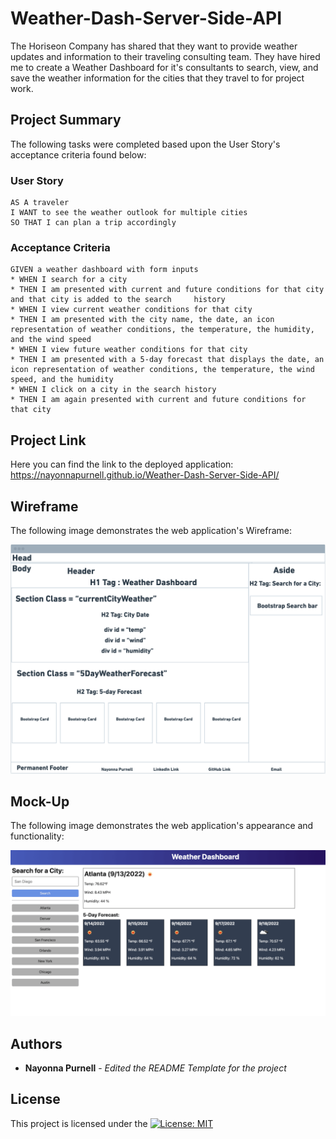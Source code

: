 # Weather-Dash-Server-Side-API

The Horiseon Company has shared that they want to provide weather updates and information to their traveling consulting team.  They have hired me to create a Weather Dashboard for it's consultants to search, view, and save the weather information for the cities that they travel to for project work.

## Project Summary

The following tasks were completed based upon the User Story's acceptance criteria found below:

### User Story

```
AS A traveler
I WANT to see the weather outlook for multiple cities
SO THAT I can plan a trip accordingly
```

### Acceptance Criteria

```
GIVEN a weather dashboard with form inputs
* WHEN I search for a city
* THEN I am presented with current and future conditions for that city and that city is added to the search     history
* WHEN I view current weather conditions for that city
* THEN I am presented with the city name, the date, an icon representation of weather conditions, the temperature, the humidity, and the wind speed
* WHEN I view future weather conditions for that city
* THEN I am presented with a 5-day forecast that displays the date, an icon representation of weather conditions, the temperature, the wind speed, and the humidity
* WHEN I click on a city in the search history
* THEN I am again presented with current and future conditions for that city
```

## Project Link
Here you can find the link to the deployed application:
https://nayonnapurnell.github.io/Weather-Dash-Server-Side-API/


## Wireframe

The following image demonstrates the web application's Wireframe:

![Note: This layout is designed for desktop viewing, you may notice that some of the elements don't look exactly like the mock-up at a resolution smaller than 768px.](./Assets/css/images/weather-dashboard-wireframe.png)

## Mock-Up
The following image demonstrates the web application's appearance and functionality:

![Note: This layout is designed for desktop viewing, you may notice that some of the elements don't look exactly like the mock-up at a resolution smaller than 768px.](./Assets/css/images/06-server-side-project-demo.png)

## Authors

* **Nayonna Purnell** - *Edited the README Template for the project*

## License

This project is licensed under the [![License: MIT](https://img.shields.io/badge/License-MIT-yellow.svg)](https://opensource.org/licenses/MIT)




